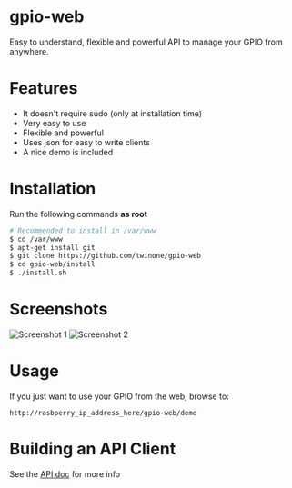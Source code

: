 gpio-web
========


Easy to understand, flexible and powerful API to manage your GPIO from anywhere.


Features
========
  * It doesn't require sudo (only at installation time)
  * Very easy to use
  * Flexible and powerful
  * Uses json for easy to write clients
  * A nice demo is included
  

Installation
============

Run the following commands <b>as root</b>
```  bash
# Recommended to install in /var/www
$ cd /var/www
$ apt-get install git
$ git clone https://github.com/twinone/gpio-web
$ cd gpio-web/install
$ ./install.sh
```

Screenshots
===========

![Screenshot 1](https://raw.github.com/twinone/gpio-web/master/screenshots/screenshot1.png "Screenshot 1")
![Screenshot 2](https://raw.github.com/twinone/gpio-web/master/screenshots/screenshot2.png "Screenshot 2")


Usage
=====

If you just want to use your GPIO from the web, browse to:
```
http://rasbperry_ip_address_here/gpio-web/demo
```


Building an API Client
======================

See the [API doc](https://github.com/twinone/gpio-web/blob/master/APIDOC.md) for more info
